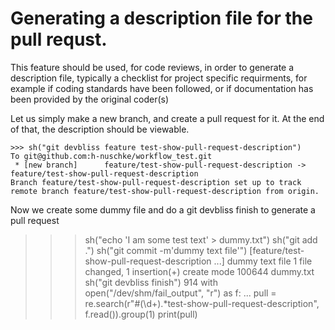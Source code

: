 # Generating a description file for the pull requst.
This feature should be used, for code reviews, in order to generate a description file, typically a checklist
for project specific requirments, for example if coding standards have been followed, or if documentation has been provided by
the original coder(s)

Let us simply make a new branch, and create a pull request for it. At the end of that, the description should be viewable.

    >>> sh("git devbliss feature test-show-pull-request-description")
    To git@github.com:h-nuschke/workflow_test.git
     * [new branch]      feature/test-show-pull-request-description -> feature/test-show-pull-request-description
    Branch feature/test-show-pull-request-description set up to track remote branch feature/test-show-pull-request-description from origin.
    
Now we create some dummy file and do a git devbliss finish to generate a pull request
   >>> sh("echo 'I am some test text' > dummy.txt")
   >>> sh("git add .")
   >>> sh("git commit -m'dummy text file'")
   [feature/test-show-pull-request-description ...] dummy text file
    1 file changed, 1 insertion(+)
    create mode 100644 dummy.txt
   >>> sh("git devbliss finish")
   914
   >>> with open("/dev/shm/fail_output", "r") as f:
   ...     pull = re.search(r"#(\d+).*test-show-pull-request-description", f.read()).group(1)
   >>> print(pull)

